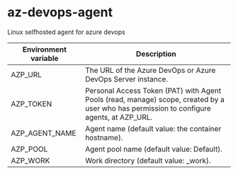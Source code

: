 # az-devops-agent
Linux selfhosted agent for azure devops


| Environment variable | Description |
|----------------------|-------------|
|AZP_URL	           | The URL of the Azure DevOps or Azure DevOps Server instance. |
|AZP_TOKEN	           | Personal Access Token (PAT) with Agent Pools (read, manage) scope, created by a user who has permission to configure agents, at AZP_URL. |
|AZP_AGENT_NAME	       | Agent name (default value: the container hostname). |
|AZP_POOL	           | Agent pool name (default value: Default). |
|AZP_WORK	           | Work directory (default value: _work). |